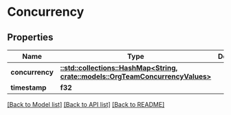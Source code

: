 # Concurrency

## Properties

Name | Type | Description | Notes
------------ | ------------- | ------------- | -------------
**concurrency** | [**::std::collections::HashMap<String, crate::models::OrgTeamConcurrencyValues>**](OrgTeamConcurrencyValues.md) |  | 
**timestamp** | **f32** |  | 

[[Back to Model list]](../README.md#documentation-for-models) [[Back to API list]](../README.md#documentation-for-api-endpoints) [[Back to README]](../README.md)


